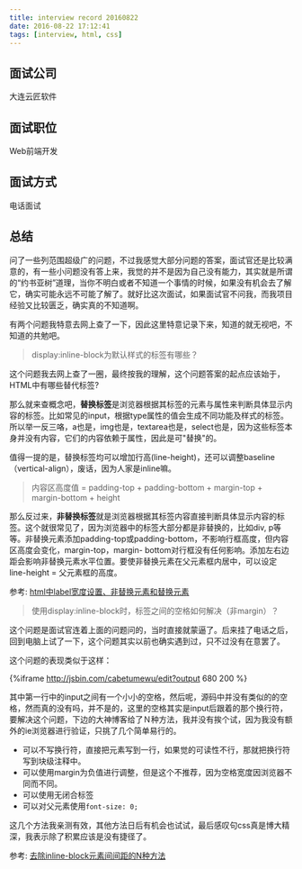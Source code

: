 ```yaml
---
title: interview record 20160822
date: 2016-08-22 17:12:41
tags: [interview, html, css]
---
```


## 面试公司 
大连云匠软件

<!--more-->

## 面试职位
Web前端开发

## 面试方式
电话面试

## 总结
问了一些列范围超级广的问题，不过我感觉大部分问题的答案，面试官还是比较满意的，有一些小问题没有答上来，我觉的并不是因为自己没有能力，其实就是所谓的“约书亚树”道理，当你不明白或者不知道一个事情的时候，如果没有机会去了解它，确实可能永远不可能了解了。就好比这次面试，如果面试官不问我，而我项目经验又比较匮乏，确实真的不知道啊。

有两个问题我特意去网上查了一下，因此这里特意记录下来，知道的就无视吧，不知道的共勉吧。

> display:inline-block为默认样式的标签有哪些？

这个问题我去网上查了一圈，最终按我的理解，这个问题答案的起点应该始于，HTML中有哪些替代标签?

那么就来查概念吧，**替换标签**是浏览器根据其标签的元素与属性来判断具体显示内容的标签。比如常见的input，根据type属性的值会生成不同功能及样式的标签。所以举一反三咯，a也是，img也是，textarea也是，select也是，因为这些标签本身并没有内容，它们的内容依赖于属性，因此是可"替换"的。

值得一提的是，替换标签均可以增加行高(line-height)，还可以调整baseline（vertical-align），废话，因为人家是inline嘛。

> 内容区高度值 = padding-top + padding-bottom + margin-top + margin-bottom + height

那么反过来，**非替换标签**就是浏览器根据其标签内容直接判断具体显示内容的标签。这个就很常见了，因为浏览器中的标签大部分都是非替换的，比如div, p等等。非替换元素添加padding-top或padding-bottom，不影响行框高度，但内容区高度会变化，margin-top，margin- bottom对行框没有任何影响。添加左右边距会影响非替换元素水平位置。要使非替换元素在父元素框内居中，可以设定line-height = 父元素框的高度。

参考: [html中label宽度设置、非替换元素和替换元素](http://www.cnblogs.com/huangyin1213/p/5566192.html)

> 使用display:inline-block时，标签之间的空格如何解决（非margin）？ 

这个问题是面试官连着上面的问题问的，当时直接就蒙逼了。后来挂了电话之后，回到电脑上试了一下，这个问题其实以前也确实遇到过，只不过没有在意罢了。

这个问题的表现类似于这样：

{%iframe http://jsbin.com/cabetumewu/edit?output 680 200
%}

其中第一行中的input之间有一个小小的空格，然后呢，源码中并没有类似的的空格，然而真的没有吗，并不是的，这里的空格其实是input后跟着的那个换行符，要解决这个问题，下边的大神博客给了Ｎ种方法，我并没有挨个试，因为我没有额外的ie浏览器进行验证，只挑了几个简单易行的。

* 可以不写换行符，直接把元素写到一行，如果觉的可读性不行，那就把换行符写到块级注释中。
* 可以使用margin为负值进行调整，但是这个不推荐，因为空格宽度因浏览器不同而不同。
* 可以使用无闭合标签
* 可以对父元素使用``font-size: 0;``

这几个方法我亲测有效，其他方法日后有机会也试试，最后感叹句css真是博大精深，我表示除了积累应该是没有捷径了。

参考: [去除inline-block元素间间距的N种方法](http://www.zhangxinxu.com/wordpress/?p=2357)